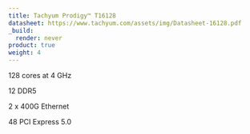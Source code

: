 ```yaml
---
title: Tachyum Prodigy™ T16128
datasheet: https://www.tachyum.com/assets/img/Datasheet-16128.pdf
_build:
  render: never
product: true
weight: 4
---
```

128 cores at 4 GHz

12 DDR5

2 x 400G Ethernet

48 PCI Express 5.0